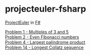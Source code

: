 # projecteuler-fsharp
<a href = "https://projecteuler.net/">ProjectEuler</a> in <a href = "http://fsharp.org/">F#</a>
<p>
<a href = "https://projecteuler.net/problem=1">Problem 1 - Multiples of 3 and 5</a>
<br>
<a href = "https://projecteuler.net/problem=2">Problem 2 - Even Fibonacci numbers</a>
<br>
<a href = "https://projecteuler.net/problem=4">Problem 4 - Largest palindrome product</a>
<br>
<a href = "https://projecteuler.net/problem=14">Problem 14 - Longest Collatz sequence</a>
</p>

